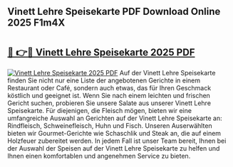 ## Vinett Lehre Speisekarte PDF Download Online 2025 F1m4X

# <h2><a href="http://gc85xfh.nevu.top/?p=Vinett+Lehre+Speisekarte">🔗 👉🔴 Vinett Lehre Speisekarte 2025 PDF</a></h2>

[![Vinett Lehre Speisekarte 2025 PDF](https://i.imgur.com/dBaPXMq.png)](http://gc85xfh.nevu.top/?p=Vinett+Lehre+Speisekarte)
Auf der Vinett Lehre Speisekarte finden Sie nicht nur eine Liste der angebotenen Gerichte in einem Restaurant oder Café, sondern auch etwas, das für Ihren Geschmack köstlich und geeignet ist. Wenn Sie nach einem leichten und frischen Gericht suchen, probieren Sie unsere Salate aus unserer Vinett Lehre Speisekarte. Für diejenigen, die Fleisch mögen, bieten wir eine umfangreiche Auswahl an Gerichten auf der Vinett Lehre Speisekarte an: Rindfleisch, Schweinefleisch, Huhn und Fisch. Unseren Auserwählten bieten wir Gourmet-Gerichte wie Schaschlik und Steak an, die auf einem Holzfeuer zubereitet werden. In jedem Fall ist unser Team bereit, Ihnen bei der Auswahl der Speisen auf der Vinett Lehre Speisekarte zu helfen und Ihnen einen komfortablen und angenehmen Service zu bieten.
